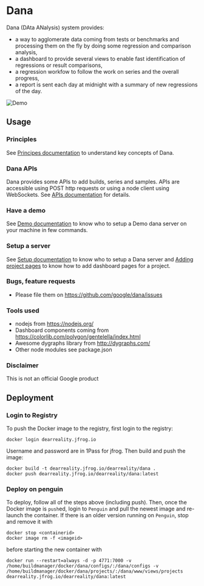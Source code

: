 # Dana

Dana (DAta ANalysis) system provides:
- a way to agglomerate data coming from tests or benchmarks and processing them on the fly by doing some regression and comparison analysis,
- a dashboard to provide several views to enable fast identification of regressions or result comparisons,
- a regression workfow to follow the work on series and the overall progress,
- a report is sent each day at midnight with a summary of new regressions of the day.

![Demo](docs/Demo.gif)

## Usage

### Principles

See [Principes documentation](docs/Principles.md) to understand key concepts of Dana.

### Dana APIs

Dana provides some APIs to add builds, series and samples. APIs are accessible using POST http requests or using a node client using WebSockets.
See [APIs documentation](docs/Apis.md) for details.

### Have a demo

See [Demo documentation](docs/Demo.md) to know who to setup a Demo dana server on your machine in few commands.

### Setup a server

See [Setup documentation](docs/Setup.md) to know who to setup a Dana server and [Adding project pages](docs/Project.md) to know how to add dashboard pages for a project.

### Bugs, feature requests

- Please file them on https://github.com/google/dana/issues

### Tools used
- nodejs from https://nodejs.org/
- Dashboard components coming from https://colorlib.com/polygon/gentelella/index.html
- Awesome dygraphs library from http://dygraphs.com/
- Other node modules see package.json

### Disclaimer

This is not an official Google product

## Deployment

### Login to Registry
To push the Docker image to the registry, first login to the registry:

```
docker login dearreality.jfrog.io
```
Username and password are in 1Pass for jfrog.
Then build and push the image:

```
docker build -t dearreality.jfrog.io/dearreality/dana .  
docker push dearreality.jfrog.io/dearreality/dana:latest
```

### Deploy on penguin

To deploy, follow all of the steps above (including push).
Then, once the Docker image is `push`ed, login to `Penguin` and pull the newest image and re-launch the container.
If there is an older version running on `Penguin`, stop and remove it with

```
docker stop <containerid>
docker image rm -f <imageid>
```

before starting the new container with

```
docker run --restart=always -d -p 4771:7000 -v /home/buildmanager/docker/dana/configs/:/dana/configs -v /home/buildmanager/docker/dana/projects/:/dana/www/views/projects  dearreality.jfrog.io/dearreality/dana:latest
